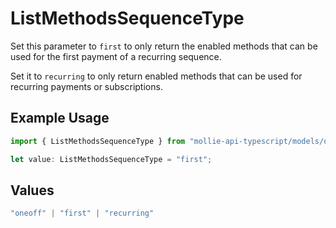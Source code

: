 # ListMethodsSequenceType

Set this parameter to `first` to only return the enabled methods that
can be used for the first payment of a recurring sequence.

Set it to `recurring` to only return enabled methods that can be used for recurring payments or subscriptions.

## Example Usage

```typescript
import { ListMethodsSequenceType } from "mollie-api-typescript/models/operations";

let value: ListMethodsSequenceType = "first";
```

## Values

```typescript
"oneoff" | "first" | "recurring"
```